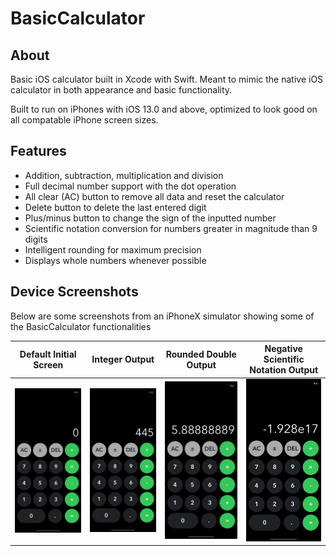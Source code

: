 # BasicCalculator

## About

Basic iOS calculator built in Xcode with Swift. Meant to mimic the native iOS calculator in both appearance and basic functionality.

Built to run on iPhones with iOS 13.0 and above, optimized to look good on all compatable iPhone screen sizes.

## Features
* Addition, subtraction, multiplication and division
* Full decimal number support with the dot operation
* All clear (AC) button to remove all data and reset the calculator
* Delete button to delete the last entered digit
* Plus/minus button to change the sign of the inputted number
* Scientific notation conversion for numbers greater in magnitude than 9 digits
* Intelligent rounding for maximum precision
* Displays whole numbers whenever possible

## Device Screenshots

Below are some screenshots from an iPhoneX simulator showing some of the BasicCalculator functionalities

Default Initial Screen | Integer Output | Rounded Double Output | Negative Scientific Notation Output
---------------------- | -------------- | --------------------- | -----------------------------------
![alt text](InitalScreen.png?raw=true) | ![alt text](IntegerOutput.png?raw=true) | ![alt text](RoundedDoubleOutput.png?raw=true) | ![alt text](NegativeScientificNotation.png?raw=true)
